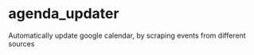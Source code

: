 agenda_updater
==============

Automatically update google calendar, by scraping events from different sources
